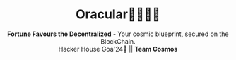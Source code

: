 <h1 align="center">
  Oracular🧙🏻‍♂️✨
</h1>

<div align="center">
   <strong>Fortune Favours the Decentralized</strong> - Your cosmic blueprint, secured on the BlockChain.<br>
  Hacker House Goa'24🌴 || <strong>Team Cosmos</strong>
</div>

